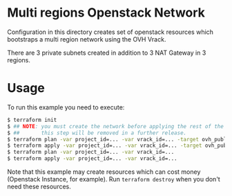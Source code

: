 Multi regions Openstack Network
==========

Configuration in this directory creates set of openstack resources which bootstraps a multi region network
using the OVH Vrack.

There are 3 private subnets created in addition to 3 NAT Gateway in 3 regions.

Usage
=====

To run this example you need to execute:

```bash
$ terraform init
$ ## NOTE: you must create the network before applying the rest of the configuration
$ ##       this step will be removed in a further release. 
$ terraform plan -var project_id=... -var vrack_id=... -target ovh_publiccloud_private_network.net
$ terraform apply -var project_id=... -var vrack_id=... -target ovh_publiccloud_private_network.net
$ terraform plan -var project_id=... -var vrack_id=...
$ terraform apply -var project_id=... -var vrack_id=...
```

Note that this example may create resources which can cost money (Openstack Instance, for example). Run `terraform destroy` when you don't need these resources.
